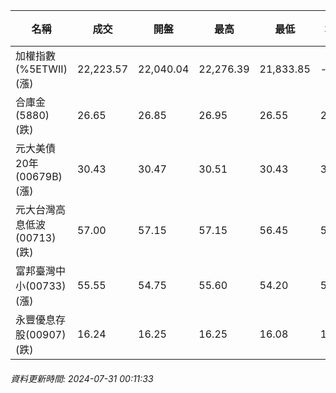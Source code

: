 | 名稱 | 成交 | 開盤 | 最高 | 最低 | 均價 | 成交金額(億) | 昨收 | 漲跌幅 | 漲跌 | 總量 | 昨量 | 振幅 |
| -------- | -------- | -------- | -------- |-------- | -------- | -------- |-------- |-------- |-------- | -------- | -------- |-------- |
|加權指數(%5ETWII) (漲)|22,223.57|22,040.04|22,276.39|21,833.85|-|3,855.47|22,164.49|0.27%|59.08|8,916,350|0|2.00%|
|合庫金(5880) (跌)|26.65|26.85|26.95|26.55|26.68|2.05|26.95|1.11%|0.30|7,676|14,507|1.48%|
|元大美債20年(00679B) (漲)|30.43|30.47|30.51|30.43|30.49|16.18|30.38|0.16%|0.05|53,062|47,818|0.26%|
|元大台灣高息低波(00713) (跌)|57.00|57.15|57.15|56.45|56.78|10.28|57.45|0.78%|0.45|18,106|9,956|1.22%|
|富邦臺灣中小(00733) (漲)|55.55|54.75|55.60|54.20|54.76|1.88|54.95|1.09%|0.60|3,427|3,091|2.55%|
|永豐優息存股(00907) (跌)|16.24|16.25|16.25|16.08|16.17|0.431|16.30|0.37%|0.06|2,664|1,519|1.04%|
###### 資料更新時間: 2024-07-31 00:11:33